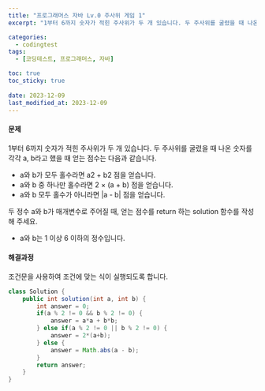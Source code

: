 ```yaml
---
title: "프로그래머스 자바 Lv.0 주사위 게임 1"
excerpt: "1부터 6까지 숫자가 적힌 주사위가 두 개 있습니다. 두 주사위를 굴렸을 때 나온 숫자를 각각 a, b라고 했을 때 얻는 점수는 다음과 같습니다. 두 정수 a와 b가 매개변수로 주어질 때, 얻는 점수를 return 하는 solution 함수를 작성해 주세요."

categories:
  - codingtest
tags:
  - [코딩테스트, 프로그래머스, 자바]

toc: true
toc_sticky: true
 
date: 2023-12-09
last_modified_at: 2023-12-09
---
```


#### 문제
1부터 6까지 숫자가 적힌 주사위가 두 개 있습니다. 두 주사위를 굴렸을 때 나온 숫자를 각각 a, b라고 했을 때 얻는 점수는 다음과 같습니다.

- a와 b가 모두 홀수라면 a2 + b2 점을 얻습니다.
- a와 b 중 하나만 홀수라면 2 × (a + b) 점을 얻습니다.
- a와 b 모두 홀수가 아니라면 |a - b| 점을 얻습니다.

두 정수 a와 b가 매개변수로 주어질 때, 얻는 점수를 return 하는 solution 함수를 작성해 주세요.

- a와 b는 1 이상 6 이하의 정수입니다.

#### 해결과정
조건문을 사용하여 조건에 맞는 식이 실행되도록 합니다.

```java
class Solution {
    public int solution(int a, int b) {
        int answer = 0;
        if(a % 2 != 0 && b % 2 != 0) {
            answer = a*a + b*b;
        } else if(a % 2 != 0 || b % 2 != 0) {
            answer = 2*(a+b);
        } else {
            answer = Math.abs(a - b);
        }
        return answer;
    }
}
```